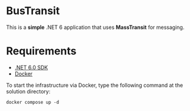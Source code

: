 # BusTransit

This is a **simple** .NET 6 application that uses **MassTransit** for messaging.

# Requirements

- [.NET 6.0 SDK](https://dotnet.microsoft.com/download/dotnet/6.0)
- [Docker](https://docs.docker.com/get-docker)

To start the infrastructure via Docker, type the following command at the solution directory:

```
docker compose up -d
```
